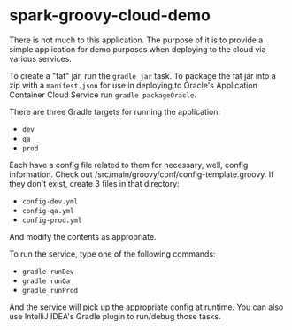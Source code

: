 # spark-groovy-cloud-demo

There is not much to this application.  The purpose of it is to provide a simple application for demo purposes when deploying to the cloud via various services.

To create a "fat" jar, run the `gradle jar` task.  To package the fat jar into a zip with a `manifest.json` for use in deploying to Oracle's Application Container Cloud Service run `gradle packageOracle`.

There are three Gradle targets for running the application:
 
* `dev`
* `qa`
* `prod`

Each have a config file related to them for necessary, well, config information.  Check out /src/main/groovy/conf/config-template.groovy.  If they don't exist, create 3 files in that directory:

* `config-dev.yml`
* `config-qa.yml`
* `config-prod.yml`

And modify the contents as appropriate.

To run the service, type one of the following commands:

* `gradle runDev`
* `gradle runQa`
* `gradle runProd`

And the service will pick up the appropriate config at runtime.  You can also use IntelliJ IDEA's Gradle plugin to run/debug those tasks.
